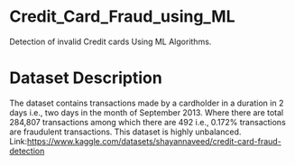 # Credit_Card_Fraud_using_ML
Detection of invalid Credit cards Using ML Algorithms.

# Dataset Description
The dataset contains transactions made by a cardholder in a duration in 2 days i.e., two days in the month of September 2013. Where there are total 284,807 transactions among which there are 492 i.e., 0.172% transactions are fraudulent transactions. This dataset is highly unbalanced.
Link:https://www.kaggle.com/datasets/shayannaveed/credit-card-fraud-detection
